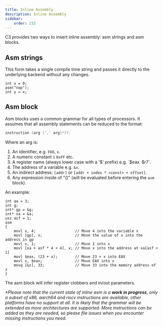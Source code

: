 ```yaml
---
title: Inline Assembly
description: Inline Assembly
sidebar:
    order: 232
---
```


C3 provides two ways to insert inline assembly: asm strings and asm blocks. 

## Asm strings

This form takes a single compile time string and passes it directly to the underlying
backend without any changes.

```c3
int x = 0;
asm("nop");
int y = x;
```

## Asm block

Asm blocks uses a common grammar for all types of processors. It assumes that
all assembly statements can be reduced to the format:

```asm
instruction (arg (',' arg)*)?;
```

Where an arg is:

1. An identifier, e.g. `FOO`, `x`.
2. A numeric constant `1` `0xFF` etc.
3. A register name (always lower case with a '$' prefix) e.g. `$eax` `$r7`.
4. The address of a variable e.g. `&x`.
5. An indirect address: `[addr]` or `[addr + index * <const> + offset]`.
6. Any expression inside of "()" (will be evaluated before entering the `asm` block).
 
An example:

```c3
int aa = 3;
int g;
int* gp = &g;
int* xa = &a;
usz asf = 1;
asm
{
    movl x, 4;                  // Move 4 into the variable x
    movl [gp], x;               // Move the value of x into the address in gp
    movl x, 1;                  // Move 1 into x
    movl [xa + asf * 4 + 4], x; // Move x into the address at xa[asf + 1]
    movl $eax, (23 + x);        // Move 23 + x into EAX
    movl x, $eax;               // Move EAX into x
    movq [&z], 33;              // Move 33 into the memory address of z
}
```
The asm block will infer register clobbers and in/out parameters.

*\*Please note that the current state of inline asm is a __work in progress__,
only a subset of x86, aarch64 and riscv instructions are available, other platforms
have no support at all. It is likely that the grammar will be extended as more 
architectures are supported. More instructions can be added as they are needed,
so please file issues when you encounter missing instructions you need.*